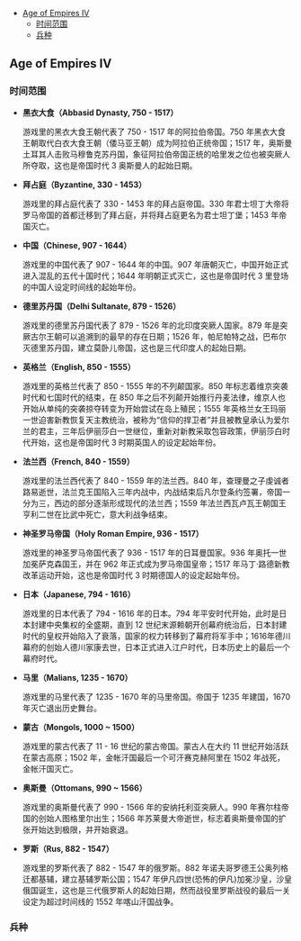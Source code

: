 - [Age of Empires IV](#age-of-empires-iv)
  - [时间范围](#时间范围)
  - [兵种](#兵种)

## Age of Empires IV

### 时间范围

- **黑衣大食（Abbasid Dynasty, 750 - 1517）**

  游戏里的黑衣大食王朝代表了 750 - 1517 年的阿拉伯帝国。750 年黑衣大食王朝取代白衣大食王朝（倭马亚王朝）成为阿拉伯正统帝国；1517 年，奥斯曼土耳其人击败马穆鲁克苏丹国，象征阿拉伯帝国正统的哈里发之位也被突厥人所夺取，这也是帝国时代 3 奥斯曼人的起始日期。

- **拜占庭（Byzantine, 330 - 1453）**

  游戏里的拜占庭代表了 330 - 1453 年的拜占庭帝国。330 年君士坦丁大帝将罗马帝国的首都迁移到了拜占庭，并将拜占庭更名为君士坦丁堡；1453 年帝国灭亡。
  
- **中国（Chinese, 907 - 1644）**

  游戏里的中国代表了 907 - 1644 年的中国。907 年唐朝灭亡，中国开始正式进入混乱的五代十国时代；1644 年明朝正式灭亡，这也是帝国时代 3 里登场的中国人设定时间线的起始年份。

- **德里苏丹国（Delhi Sultanate, 879 - 1526）**

  游戏里的德里苏丹国代表了 879 - 1526 年的北印度突厥人国家。879 年是突厥古尔王朝可以追溯到的最早的存在日期；1526 年，帕尼帕特之战，巴布尔灭德里苏丹国，建立莫卧儿帝国，这也是三代印度人的起始日期。

- **英格兰（English, 850 - 1555）**

  游戏里的英格兰代表了 850 - 1555 年的不列颠国家。850 年标志着维京突袭时代和七国时代的结束，在 850 年之后不列颠开始推行丹麦法律，维京人也开始从单纯的突袭掠夺转变为开始尝试在岛上殖民；1555 年英格兰女王玛丽一世迫害新教恢复天主教统治，被称为“信仰的捍卫者”并且被教皇承认为爱尔兰的君主，三年后伊丽莎白一世继位，重新对新教采取包容政策，伊丽莎白时代开始，这也是帝国时代 3 时期英国人的设定起始年份。 

- **法兰西（French, 840 - 1559）**

  游戏里的法兰西代表了 840 - 1559 年的法兰西。840 年，查理曼之子虔诚者路易逝世，法兰克王国陷入三年内战中，内战结束后凡尔登条约签署，帝国一分为三，西边的部分逐渐形成现代的法兰西；1559 年法兰西瓦卢瓦王朝国王亨利二世在比武中死亡，意大利战争结束。

- **神圣罗马帝国（Holy Roman Empire, 936 - 1517）**

  游戏里的神圣罗马帝国代表了 936 - 1517 年的日耳曼国家。936 年奥托一世加冕萨克森国王，并在 962 年正式成为罗马帝国皇帝；1517 年马丁·路德新教改革运动开始，这也是帝国时代 3 时期德国人的设定起始年份。

- **日本（Japanese, 794 - 1616）**

  游戏里的日本代表了 794 - 1616 年的日本。794 年平安时代开始，此时是日本封建中央集权的全盛期，直到 12 世纪末源赖朝开创幕府统治后，日本封建时代的皇权开始陷入了衰落，国家的权力转移到了幕府将军手中；1616年德川幕府的创始人德川家康去世，日本正式进入江户时代，日本历史上的最后一个幕府时代。
  
- **马里（Malians, 1235 - 1670）**

  游戏里的马里代表了 1235 - 1670 年的马里帝国。帝国于 1235 年建国，1670 年灭亡退出历史舞台。

- **蒙古（Mongols, 1000 ~ 1500）**

  游戏里的蒙古代表了 11 - 16 世纪的蒙古帝国。蒙古人在大约 11 世纪开始活跃在蒙古高原；1502 年，金帐汗国最后一个可汗赛克赫阿里在 1502 年战死，金帐汗国灭亡。

- **奥斯曼（Ottomans, 990 ~ 1566）**

  游戏里的奥斯曼代表了 990 - 1566 年的安纳托利亚突厥人。990 年赛尔柱帝国的创始人图格里尔出生；1566 年苏莱曼大帝逝世，标志着奥斯曼帝国的扩张开始达到极限，并开始衰退。

- **罗斯（Rus, 882 - 1547）**

  游戏里的罗斯代表了 882 - 1547 年的俄罗斯。882 年诺夫哥罗德王公奥列格迁都基辅，建立基辅罗斯公国；1547 年伊凡四世(恐怖的伊凡)加冕沙皇，沙皇俄国诞生，这也是三代俄罗斯人的起始日期，然而战役里罗斯战役的最后一关设定为超过时间线的 1552 年喀山汗国战争。

### 兵种



